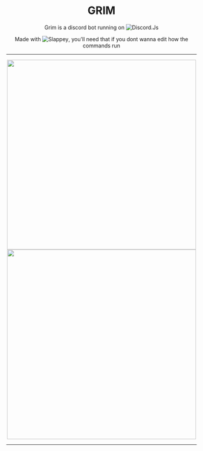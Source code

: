 <div align="center">
  
# GRIM
Grim is a discord bot running on ![Discord.Js](https://discord.js.org/#/)
  
Made with ![Slappey](https://www.npmjs.com/package/slappey), you'll need that if you dont wanna edit how the commands run

  <hr/>
  <img height="500" src="https://cdn.discordapp.com/attachments/697038874207322192/974024094431465532/Example.gif">
  <img height="500" src="https://cdn.discordapp.com/attachments/697038874207322192/974019551790526494/Screenshot_2022-05-12_at_04-15-34_Discord_-_A_New_Way_to_Chat_with_Friends__Communities.png">
  
</div>

<hr/>
